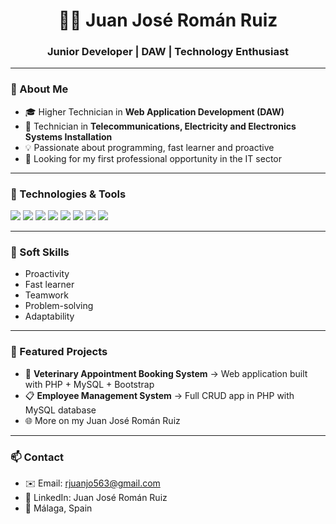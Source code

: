 <!-- Header with your name -->
<h1 align="center">👨‍💻 Juan José Román Ruiz</h1>
<h3 align="center">Junior Developer | DAW | Technology Enthusiast</h3>

---

<!-- About Me -->
### 👋 About Me
- 🎓 Higher Technician in **Web Application Development (DAW)**
- 🔧 Technician in **Telecommunications, Electricity and Electronics Systems Installation**
- 💡 Passionate about programming, fast learner and proactive
- 🤝 Looking for my first professional opportunity in the IT sector

---

<!-- Technologies -->
### 🚀 Technologies & Tools
<p align="left">
  <img src="https://img.shields.io/badge/PHP-777BB4?style=for-the-badge&logo=php&logoColor=white" />
  <img src="https://img.shields.io/badge/MySQL-005C84?style=for-the-badge&logo=mysql&logoColor=white" />
  <img src="https://img.shields.io/badge/HTML5-E34F26?style=for-the-badge&logo=html5&logoColor=white" />
  <img src="https://img.shields.io/badge/CSS3-1572B6?style=for-the-badge&logo=css3&logoColor=white" />
  <img src="https://img.shields.io/badge/Bootstrap-563D7C?style=for-the-badge&logo=bootstrap&logoColor=white" />
  <img src="https://img.shields.io/badge/JavaScript-F7DF1E?style=for-the-badge&logo=javascript&logoColor=black" />
  <img src="https://img.shields.io/badge/Git-F05032?style=for-the-badge&logo=git&logoColor=white" />
  <img src="https://img.shields.io/badge/GitHub-181717?style=for-the-badge&logo=github&logoColor=white" />
</p>

---

<!-- Soft Skills -->
### 🌟 Soft Skills
- Proactivity  
- Fast learner  
- Teamwork  
- Problem-solving  
- Adaptability  

---

<!-- Projects -->
### 📂 Featured Projects
- 🐾 **Veterinary Appointment Booking System** → Web application built with PHP + MySQL + Bootstrap  
- 📋 **Employee Management System** → Full CRUD app in PHP with MySQL database  
- 🌐 More on my <a hrc="linkedin.com/in/juan-josé-román-ruiz-223172221">Juan José Román Ruiz</a> 

---

<!-- Contact -->
### 📫 Contact
- ✉️ Email: rjuanjo563@gmail.com  
- 💼 LinkedIn: <a hrc="linkedin.com/in/juan-josé-román-ruiz-223172221">Juan José Román Ruiz</a> 
- 📍 Málaga, Spain
